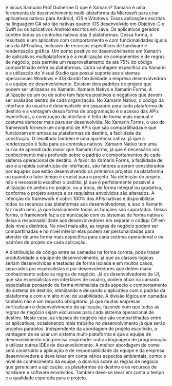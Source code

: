 Vinicius Sampaio
Prof Gulherme
O que é Xamarin?
Xamarin é uma ferramenta de desenvolvimento multi-plataforma da Microsoft para criar aplicativos nativos para Android, iOS e Windows. Essas aplicações escritas na linguagem C# são tão nativas quanto iOS desenvolvido em Objetive-C e Swift ou os aplicativos Android escritos em Java. Os aplicativos gerados contêm todos os controles nativos das 3 plataformas. Dessa forma, o resultado é um aplicativo com comportamento e com funcionalidades iguais aos da API nativa, inclusive de recursos específicos de hardware e renderização gráfica.
Um ponto positivo no desenvolvimento em Xamarin de aplicativos multiplataforma é a reutilização de componentes e de regras de negócio, pois permite um reaproveitamento de até 75% do código compartilhado entre as plataformas. Outra vantagem específica do Xamarin é a utilização do Visual Studio que possui suporte aos sistemas operacionais Windows e iOS dando flexibilidade a empresa desenvolvedora e a equipe de desenvolvimento.
Existem dois padrões de projeto que podem ser utilizados no Xamarin. Xamarin Nativo e Xamarin.Forms. A utilização de um ou de outro tem fatores positivos e negativos que devem ser avaliados dentro de cada organização.
No Xamarin Nativo, o código da interface do usuário é desenvolvido em separado para cada plataforma de destino e a vantagem dessa forma de programação é o acesso das APIs específicas, a construção da interface é feito de forma mais manual e costuma demorar mais para ser desenvolvida. No Xamarin.Forms, o uso do framework fornece um conjunto de APIs que são compartilhadas e que funcionam em ambas as plataformas de destino, a facilidade de construção. O resultado também é uma aparência nativa, já que a renderização é feita para os controles nativos.
Xamarin Nativo tem uma curva de aprendizado maior que Xamarin.Forms, já que é necessário um conhecimento mais profundo sobre o padrão e comportamentos de cada sistema operacional de destino. A favor do Xamarin.Forms, a facilidade de uso e a rápida construção de interfaces, são fatores a serem considerados por equipes que estão desenvolvendo os primeiros projetos na plataforma ou quando o fator tempo é crucial para o projeto. Na definição do projeto, não é necessário escolher o padrão, já que é perfeitamente possível a utilização de ambos no projeto, ou a troca, de forma integral ou gradativa, conforme o projeto avança e os requisitos envolvidos são alterados.
A intenção do framework é cobrir 100% das APIs nativas e disponibilizar todos os recursos das plataformas aos desenvolvedores, e isso o Xamarin faz muito bem, já que basicamente todas as funções são suportadas. Dessa forma, o framework faz a comunicação com os sistemas de forma nativa e deixa a responsabilidade aos desenvolvedores em separar o código C# em dois níveis distintos. No nível mais alto, as regras de negócio podem ser compartilhadas e no nível inferior elas podem ser personalizadas para atender de uma forma mais específica para cada sistema operacional e os padrões de projeto de cada aplicação.

A distribuição de código entre as camadas na forma correta, pode trazer produtividade a equipe de desenvolvimento, já que as classes lógicas seriam desenvolvidas e testadas de forma isolada e em muitos casos, separados por especialistas e por desenvolvedores que detém maior conhecimento sobre as regras de negócio. Já os desenvolvedores de UI, que são especialistas em interfaces de usuário, podem atuar na camada especialista pensando de forma minimalista cada aspecto e comportamento do sistema de destino, otimizando e deixando o aplicativo com o padrão da plataforma e com um alto nível de usabilidade.
A divisão lógica em camadas também não é um requisito obrigatório, já que muitas empresas verticalizam o desenvolvimento da aplicação, fazendo com que todas as regras de negócio sejam exclusivas para cada sistema operacional de destino. Neste caso, as classes de negócio não são compartilhadas entre os aplicativos, ocasionando mais trabalho no desenvolvimento já que serão projetos paralelos.
Independente da abordagem do projeto escolhido, a vantagem de se usar um sistema multi-plataforma é que a equipe de desenvolvimento não precisa reaprender outras linguagem de programação e utilizar outras IDEs de desenvolvimento. A melhor abordagem de como será construído a aplicação é de responsabilidade da equipe e da empresa desenvolvedora e deve levar em conta vários aspectos ambientais, como: o nível de conhecimento da equipe, o domínio sobre as regras de negócio que gerenciam a aplicação, as plataformas de destino e os recursos de hardware e software envolvidos. Também deve-se levar em conta o tempo e a qualidade esperada para o projeto.


